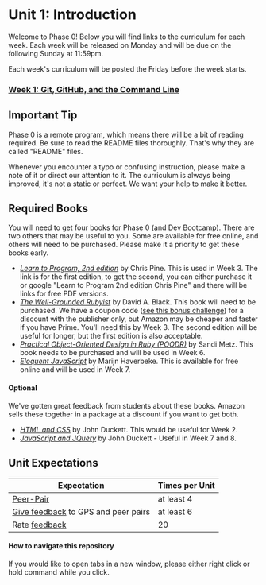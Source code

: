 # Unit 1: Introduction

Welcome to Phase 0! Below you will find links to the curriculum for each week. Each week will be released on Monday and will be due on the following Sunday at 11:59pm.

Each week's curriculum will be posted the Friday before the week starts.

### [Week 1: Git, GitHub, and the Command Line](week-1/README.md)
<!-- ### [Week 2: HTML and CSS](week-2/README.md)
### [Week 3: Introduction to Ruby](week-3/README.md) -->

## Important Tip
Phase 0 is a remote program, which means there will be a bit of reading required. Be sure to read the README files thoroughly. That's why they are called "README" files.

Whenever you encounter a typo or confusing instruction, please make a note of it or direct our attention to it. The curriculum is always being improved, it's not a static or perfect. We want your help to make it better.

## Required Books
You will need to get four books for Phase 0 (and Dev Bootcamp). There are two others that may be useful to you. Some are available for free online, and others will need to be purchased. Please make it a priority to get these books early.

- *[Learn to Program, 2nd edition](https://pine.fm/LearnToProgram/)* by Chris Pine. This is used in Week 3.  The link is for the first edition, to get the second, you can either purchase it or google "Learn to Program 2nd edition Chris Pine" and there will be links for free PDF versions.
- *[The Well-Grounded Rubyist](http://www.manning.com/black3/)* by David A. Black. This book will need to be purchased. We have a coupon code ([see this bonus challenge](https://github.com/Devbootcamp/phase-0-unit-1/blob/master/week-3/11-BONUS-challenges/Well-Grounded-Rubyist.md)) for a discount with the publisher only, but Amazon may be cheaper and faster if you have Prime. You'll need this by Week 3. The second edition will be useful for longer, but the first edition is also acceptable.
- *[Practical Object-Oriented Design in Ruby (POODR)](http://www.poodr.com/)* by Sandi Metz. This book needs to be purchased and will be used in Week 6.
- *[Eloquent JavaScript](http://eloquentjavascript.net/)* by Marijn Haverbeke. This is available for free online and will be used in Week 7.

#### Optional
We've gotten great feedback from students about these books. Amazon sells these together in a package at a discount if you want to get both.

- *[HTML and CSS](http://www.htmlandcssbook.com/)* by John Duckett. This would be useful for Week 2.
- *[JavaScript and JQuery](http://javascriptbook.com/)* by John Duckett - Useful in Week 7 and 8.

## Unit Expectations

Expectation | Times per Unit |
------------|----------|
[Peer-Pair](https://github.com/Devbootcamp/phase-0-handbook/blob/master/peer-pairing-sessions.md) | at least 4
[Give feedback](https://socrates.devbootcamp.com/feedback/new) to GPS and peer pairs | at least 6
Rate [feedback](https://socrates.devbootcamp.com/feedback) | 20

#### How to navigate this repository
If you would like to open tabs in a new window, please either right click or hold command while you click.
